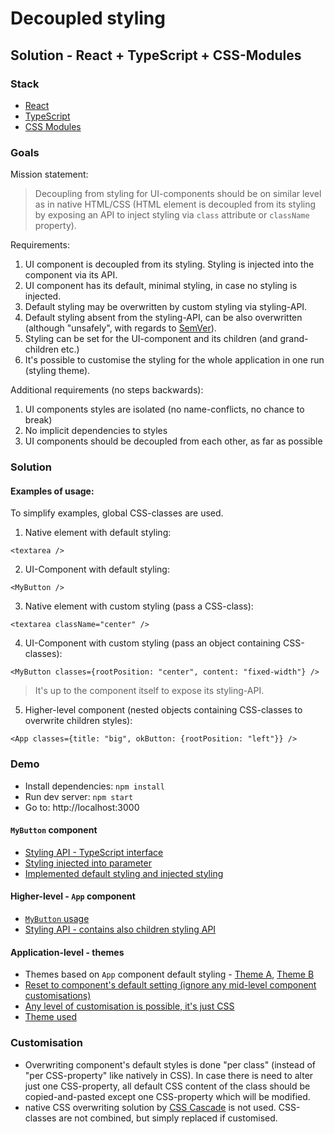 # Decoupled styling

## Solution - React + TypeScript + CSS-Modules

### Stack

- [React](https://github.com/facebook/react)
- [TypeScript](https://github.com/Microsoft/TypeScript)
- [CSS Modules](https://github.com/css-modules/css-modules)

### Goals

Mission statement:

> Decoupling from styling for UI-components should be on similar level as in native HTML/CSS (HTML element is decoupled from its styling by exposing an API to inject styling via `class` attribute or `className` property).

Requirements:

1.  UI component is decoupled from its styling. Styling is injected into the component via its API.
2.  UI component has its default, minimal styling, in case no styling is injected.
3.  Default styling may be overwritten by custom styling via styling-API.
4.  Default styling absent from the styling-API, can be also overwritten (although "unsafely", with regards to [SemVer](https://semver.org/)).
5.  Styling can be set for the UI-component and its children (and grand-children etc.)
6.  It's possible to customise the styling for the whole application in one run (styling theme).

Additional requirements (no steps backwards):

1.  UI components styles are isolated (no name-conflicts, no chance to break)
2.  No implicit dependencies to styles
3.  UI components should be decoupled from each other, as far as possible

### Solution

#### Examples of usage:

To simplify examples, global CSS-classes are used.

1.  Native element with default styling:

```tsx
<textarea />
```

2.  UI-Component with default styling:

```tsx
<MyButton />
```

3.  Native element with custom styling (pass a CSS-class):

```tsx
<textarea className="center" />
```

4.  UI-Component with custom styling (pass an object containing CSS-classes):

```tsx
<MyButton classes={rootPosition: "center", content: "fixed-width"} />
```

> It's up to the component itself to expose its styling-API.

5.  Higher-level component (nested objects containing CSS-classes to overwrite children styles):

```tsx
<App classes={title: "big", okButton: {rootPosition: "left"}} />
```

### Demo

- Install dependencies: `npm install`
- Run dev server: `npm start`
- Go to: http://localhost:3000

#### `MyButton` component

- [Styling API - TypeScript interface](https://github.com/mrac/decoupled-styling-css-modules/blob/master/src/my-button/my-button.css.d.ts)
- [Styling injected into parameter](https://github.com/mrac/decoupled-styling-css-modules/blob/master/src/my-button/my-button.tsx#L7)
- [Implemented default styling and injected styling](https://github.com/mrac/decoupled-styling-css-modules/blob/master/src/my-button/my-button.tsx#L15)

#### Higher-level - `App` component

- [`MyButton` usage](https://github.com/mrac/decoupled-styling-css-modules/blob/master/src/app/app.tsx#L26)
- [Styling API - contains also children styling API](https://github.com/mrac/decoupled-styling-css-modules/blob/master/src/app/app.css.d.ts#L9)

#### Application-level - themes

- Themes based on `App` component default styling - [Theme A](https://github.com/mrac/decoupled-styling-css-modules/blob/master/src/themes/theme-a.css), [Theme B](https://github.com/mrac/decoupled-styling-css-modules/blob/master/src/themes/theme-b.css)
- [Reset to component's default setting (ignore any mid-level component customisations)](https://github.com/mrac/decoupled-styling-css-modules/blob/master/src/themes/theme-b.css#L1)
- [Any level of customisation is possible, it's just CSS](https://github.com/mrac/decoupled-styling-css-modules/blob/master/src/themes/theme-b.css#L13)
- [Theme used](https://github.com/mrac/decoupled-styling/blob/master/src/index.tsx#L22)

### Customisation

- Overwriting component's default styles is done "per class" (instead of "per CSS-property" like natively in CSS). In case there is need to alter just one CSS-property, all default CSS content of the class should be copied-and-pasted except one CSS-property which will be modified.
- native CSS overwriting solution by [CSS Cascade](https://developer.mozilla.org/en-US/docs/Web/CSS/Cascade) is not used. CSS-classes are not combined, but simply replaced if customised.